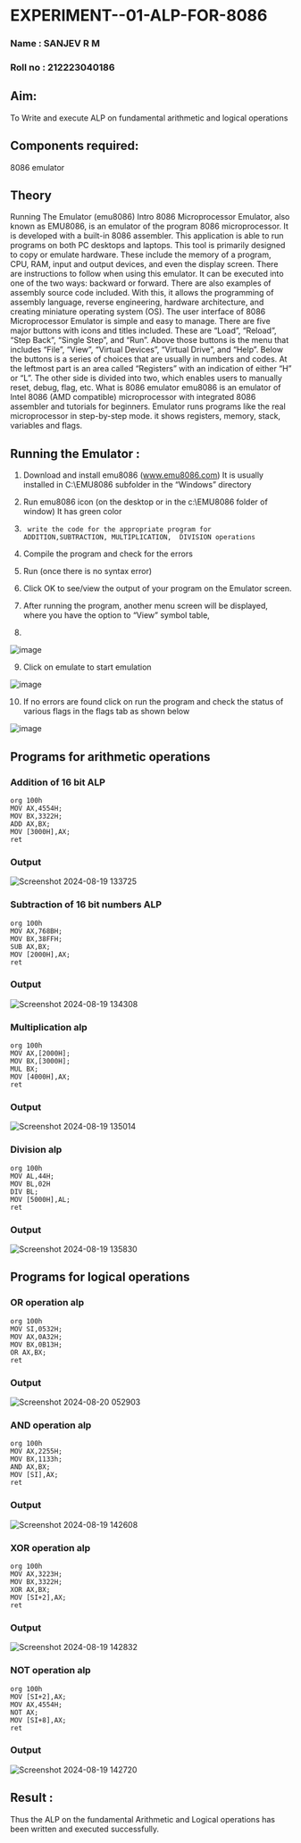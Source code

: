 # EXPERIMENT--01-ALP-FOR-8086
### Name : SANJEV R M
### Roll no : 212223040186





## Aim:
To Write and execute ALP on fundamental arithmetic and logical operations
## Components required: 
8086  emulator 
## Theory 
Running The Emulator (emu8086) Intro 8086 Microprocessor Emulator, also known as EMU8086, is an emulator of the program 8086 microprocessor. It is developed with a built-in 8086 assembler. This application is able to run programs on both PC desktops and laptops. This tool is primarily designed to copy or emulate hardware. These include the memory of a program, CPU, RAM, input and output devices, and even the display screen. There are instructions to follow when using this emulator. It can be executed into one of the two ways: backward or forward. There are also examples of assembly source code included. With this, it allows the programming of assembly language, reverse engineering, hardware architecture, and creating miniature operating system (OS). The user interface of 8086 Microprocessor Emulator is simple and easy to manage. There are five major buttons with icons and titles included. These are “Load”, “Reload”, “Step Back”, “Single Step”, and “Run”. Above those buttons is the menu that includes “File”, “View”, “Virtual Devices”, “Virtual Drive”, and “Help”. Below the buttons is a series of choices that are usually in numbers and codes. At the leftmost part is an area called “Registers” with an indication of either “H” or “L”. The other side is divided into two, which enables users to manually reset, debug, flag, etc. What is 8086 emulator emu8086 is an emulator of Intel 8086 (AMD compatible) microprocessor with integrated 8086 assembler and tutorials for beginners. Emulator runs programs like the real microprocessor in step-by-step mode. it shows registers, memory, stack, variables and flags.


 ## Running the Emulator :
1.	Download and install emu8086 (www.emu8086.com) It is usually installed in C:\EMU8086 subfolder in the “Windows” directory
2.	  Run  emu8086 icon (on the desktop or in the c:\EMU8086 folder of window) It has green color 
 
 
3.		write the code for the appropriate program for ADDITION,SUBTRACTION, MULTIPLICATION,  DIVISION operations 

4.	 Compile the program and check for the errors 
5.	Run (once there is no syntax error) 

6.	Click OK to see/view the output of your program on the Emulator screen. 


7.	After running the program, another menu screen will be displayed, where you have the option to “View” symbol table,
8.	 


![image](https://user-images.githubusercontent.com/36288975/189273263-d65baae9-4b8f-4723-afb3-c0ffa4052b04.png)











9.	Click on emulate to start emulation 








![image](https://user-images.githubusercontent.com/36288975/189273273-9bb36ec1-e2e8-4892-8d35-37707332bfdc.png)








10.	If no errors are found click on run the program and check the status of various flags in the flags tab as shown below 






![image](https://user-images.githubusercontent.com/36288975/189273277-113a2a33-4a40-4ff8-95a5-ecd3a1f504fe.png)







## Programs for arithmetic  operations

### Addition  of 16 bit ALP 
```
org 100h
MOV AX,4554H;
MOV BX,3322H;
ADD AX,BX;
MOV [3000H],AX;
ret
```
### Output  
 ![Screenshot 2024-08-19 133725](https://github.com/user-attachments/assets/3fe55c10-4809-4216-a8c5-94f2010d9ce0)

### Subtraction of 16 bit numbers  ALP 
```
org 100h 
MOV AX,768BH;
MOV BX,38FFH;
SUB AX,BX;
MOV [2000H],AX;
ret
```
### Output  
![Screenshot 2024-08-19 134308](https://github.com/user-attachments/assets/54c0a349-971a-4910-b33d-29d8ee6c2216)

### Multiplication alp 
```
org 100h
MOV AX,[2000H];
MOV BX,[3000H];
MUL BX; 
MOV [4000H],AX;
ret
```
 ###  Output  
![Screenshot 2024-08-19 135014](https://github.com/user-attachments/assets/f90b3027-7c2c-4054-85ad-c15fff02a366)


### Division alp 
```
org 100h
MOV AL,44H;
MOV BL,02H
DIV BL;
MOV [5000H],AL;
ret
```

### Output  
![Screenshot 2024-08-19 135830](https://github.com/user-attachments/assets/3f787889-13d4-4c3a-a2af-431c4cbf12d7)

## Programs for logical  operations
### OR operation alp
```
org 100h
MOV SI,0532H;
MOV AX,0A32H;
MOV BX,0B13H;
OR AX,BX;
ret
```
### Output
![Screenshot 2024-08-20 052903](https://github.com/user-attachments/assets/33c2c619-0fb7-47dd-a63e-cb1a95abca86)

### AND operation alp
```
org 100h
MOV AX,2255H;
MOV BX,1133h;
AND AX,BX;
MOV [SI],AX;
ret
```
### Output
![Screenshot 2024-08-19 142608](https://github.com/user-attachments/assets/46739ffd-d150-4049-84cb-9d064296e8ae)

### XOR operation alp
```
org 100h
MOV AX,3223H;
MOV BX,3322H;
XOR AX,BX;
MOV [SI+2],AX;
ret
```
### Output
![Screenshot 2024-08-19 142832](https://github.com/user-attachments/assets/aadedde0-ec30-4546-a2fb-8dc2e043facc)

### NOT operation alp
```
org 100h
MOV [SI+2],AX;
MOV AX,4554H;
NOT AX;
MOV [SI+8],AX;
ret
```
### Output
![Screenshot 2024-08-19 142720](https://github.com/user-attachments/assets/d2572530-0b6b-49f3-bd12-99947cd772f2)

## Result :
Thus the ALP on the fundamental Arithmetic and Logical operations has been written and executed successfully.
